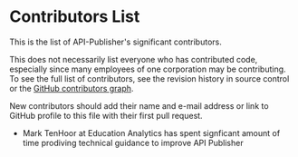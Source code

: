 # Contributors List

This is the list of API-Publisher's significant contributors.

This does not necessarily list everyone who has contributed code, especially
since many employees of one corporation may be contributing. To see the full
list of contributors, see the revision history in source control or the [GitHub
contributors
graph](https://github.com/Ed-Fi-Exchange-OSS/API-Publisher/graphs/contributors).

New contributors should add their name and e-mail address or link to GitHub
profile to this file with their first pull request.

* Mark TenHoor at Education Analytics has spent signficant amount of time prodiving technical guidance to improve API Publisher
